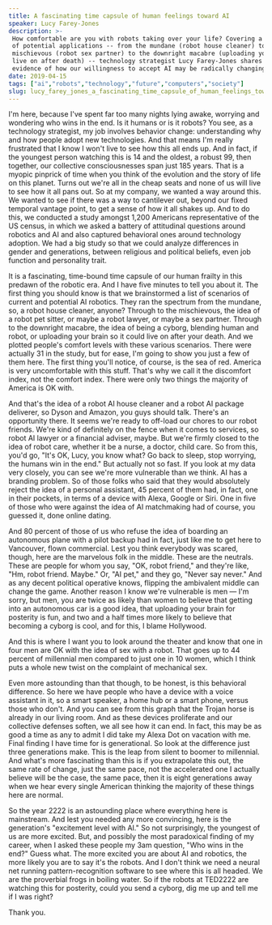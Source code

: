 ```yaml
---
title: A fascinating time capsule of human feelings toward AI
speaker: Lucy Farey-Jones
description: >-
 How comfortable are you with robots taking over your life? Covering a wide range
 of potential applications -- from the mundane (robot house cleaner) to the
 mischievous (robot sex partner) to the downright macabre (uploading your brain to
 live on after death) -- technology strategist Lucy Farey-Jones shares data-backed
 evidence of how our willingness to accept AI may be radically changing.
date: 2019-04-15
tags: ["ai","robots","technology","future","computers","society"]
slug: lucy_farey_jones_a_fascinating_time_capsule_of_human_feelings_toward_ai
---
```


I'm here, because I've spent far too many nights lying awake, worrying and wondering who
wins in the end. Is it humans or is it robots? You see, as a technology strategist, my job
involves behavior change: understanding why and how people adopt new technologies. And
that means I'm really frustrated that I know I won't live to see how this all ends up. And
in fact, if the youngest person watching this is 14 and the oldest, a robust 99, then
together, our collective consciousnesses span just 185 years. That is a myopic pinprick of
time when you think of the evolution and the story of life on this planet. Turns out we're
all in the cheap seats and none of us will live to see how it all pans out. So at my
company, we wanted a way around this. We wanted to see if there was a way to cantilever
out, beyond our fixed temporal vantage point, to get a sense of how it all shakes up. And
to do this, we conducted a study amongst 1,200 Americans representative of the US census,
in which we asked a battery of attitudinal questions around robotics and AI and also
captured behavioral ones around technology adoption. We had a big study so that we could
analyze differences in gender and generations, between religious and political beliefs,
even job function and personality trait.

It is a fascinating, time-bound time capsule of our human frailty in this predawn of the
robotic era. And I have five minutes to tell you about it. The first thing you should know
is that we brainstormed a list of scenarios of current and potential AI robotics. They ran
the spectrum from the mundane, so, a robot house cleaner, anyone? Through to the
mischievous, the idea of a robot pet sitter, or maybe a robot lawyer, or maybe a sex
partner. Through to the downright macabre, the idea of being a cyborg, blending human and
robot, or uploading your brain so it could live on after your death. And we plotted
people's comfort levels with these various scenarios. There were actually 31 in the study,
but for ease, I'm going to show you just a few of them here. The first thing you'll notice,
of course, is the sea of red. America is very uncomfortable with this stuff. That's why we
call it the discomfort index, not the comfort index. There were only two things the
majority of America is OK with.

And that's the idea of a robot AI house cleaner and a robot AI package deliverer, so Dyson
and Amazon, you guys should talk. There's an opportunity there. It seems we're ready to
off-load our chores to our robot friends. We're kind of definitely on the fence when it
comes to services, so robot AI lawyer or a financial adviser, maybe. But we're firmly
closed to the idea of robot care, whether it be a nurse, a doctor, child care. So from
this, you'd go, "It's OK, Lucy, you know what? Go back to sleep, stop worrying, the humans
win in the end." But actually not so fast. If you look at my data very closely, you can see
we're more vulnerable than we think. AI has a branding problem. So of those folks who said
that they would absolutely reject the idea of a personal assistant, 45 percent of them
had, in fact, one in their pockets, in terms of a device with Alexa, Google or Siri. One
in five of those who were against the idea of AI matchmaking had of course, you guessed
it, done online dating.

And 80 percent of those of us who refuse the idea of boarding an autonomous plane with a
pilot backup had in fact, just like me to get here to Vancouver, flown commercial. Lest you
think everybody was scared, though, here are the marvelous folk in the middle. These are
the neutrals. These are people for whom you say, "OK, robot friend," and they're like,
"Hm, robot friend. Maybe." Or, "AI pet," and they go, "Never say never." And as any decent
political operative knows, flipping the ambivalent middle can change the game. Another
reason I know we're vulnerable is men — I'm sorry, but men, you are twice as likely than
women to believe that getting into an autonomous car is a good idea, that uploading your
brain for posterity is fun, and two and a half times more likely to believe that becoming
a cyborg is cool, and for this, I blame Hollywood.

And this is where I want you to look around the theater and know that one in four men are
OK with the idea of sex with a robot. That goes up to 44 percent of millennial men
compared to just one in 10 women, which I think puts a whole new twist on the complaint of
mechanical sex.

Even more astounding than that though, to be honest, is this behavioral difference. So
here we have people who have a device with a voice assistant in it, so a smart speaker, a
home hub or a smart phone, versus those who don't. And you can see from this graph that
the Trojan horse is already in our living room. And as these devices proliferate and our
collective defenses soften, we all see how it can end. In fact, this may be as good a time
as any to admit I did take my Alexa Dot on vacation with me. Final finding I have time for
is generational. So look at the difference just three generations make. This is the leap
from silent to boomer to millennial. And what's more fascinating than this is if you
extrapolate this out, the same rate of change, just the same pace, not the accelerated one
I actually believe will be the case, the same pace, then it is eight generations away when
we hear every single American thinking the majority of these things here are
normal.

So the year 2222 is an astounding place where everything here is mainstream. And lest you
needed any more convincing, here is the generation's "excitement level with AI." So not
surprisingly, the youngest of us are more excited. But, and possibly the most paradoxical
finding of my career, when I asked these people my 3am question, "Who wins in the end?"
Guess what. The more excited you are about AI and robotics, the more likely you are to say
it's the robots. And I don't think we need a neural net running pattern-recognition
software to see where this is all headed. We are the proverbial frogs in boiling water. So
if the robots at TED2222 are watching this for posterity, could you send a cyborg, dig me
up and tell me if I was right?

Thank you.

<!--
ad_duration=3.33
comment_count=11
event="TED2019"
external_duration=0
external_start_time=0
has_talk_citation=1
intro_duration=11.82
is_subtitle_required="False"
is_talk_featured="True"
language="en"
language_swap="False"
native_language="en"
number_of_related_talks=6
number_of_speakers=1
number_of_subtitled_videos=1
number_of_tags=6
number_of_talk_download_languages=1
number_of_talk_more_resources=0
number_of_talk_recommendations=1
number_of_talks_take_actions=2
post_ad_duration=0.83
published_timestamp="2020-03-17 14:59:28"
recording_date="2019-04-15"
speaker_description="Tech strategist"
speaker_is_published=1
speaker_name="Lucy Farey-Jones"
talk_more_resources=[]
talk_name="A fascinating time capsule of human feelings toward AI"
talk_recommendations_blurb="More resources curated by Lucy Farey-Jones"
talks_tags=["ai","robots","technology","future","computers","society"]
url_audio="https://download.ted.com/talks/LucyFareyJones_2019U.mp3?apikey=acme-roadrunner"
url_photo_speaker="https://pe.tedcdn.com/images/ted/c782cfc02979901b55fb5b26e8fab10c25799359_254x191.jpg"
url_photo_talk="https://s3.amazonaws.com/talkstar-photos/uploads/9e76f348-cd66-4b87-adf9-e4e22334e8b8/LucyFarey-Jones_2019U-embed.jpg"
url_webpage="https://www.ted.com/talks/lucy_farey_jones_a_fascinating_time_capsule_of_human_feelings_toward_ai"
video_type_name="TED Stage Talk"
-->